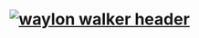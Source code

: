 # [![waylon walker header](https://github.com/Nitin-Sharma-coder/Nitin-Sharma-coder/pic2.png)](https://waylonwalker.com)


